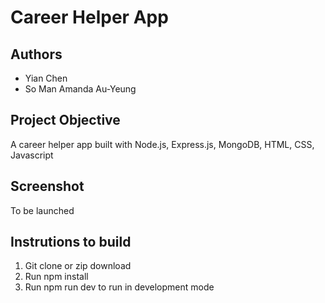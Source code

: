 # Career Helper App

## Authors
- Yian Chen
- So Man Amanda Au-Yeung

## Project Objective
A career helper app built with Node.js, Express.js, MongoDB, HTML, CSS, Javascript

## Screenshot
To be launched

## Instrutions to build
1. Git clone or zip download
2. Run npm install
3. Run npm run dev to run in development mode
